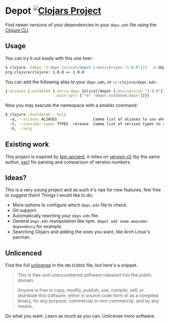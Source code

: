 # Depot [![Clojars Project](https://img.shields.io/clojars/v/olical/depot.svg)](https://clojars.org/olical/depot)

Find newer versions of your dependencies in your `deps.edn` file using the [Clojure CLI][cli].

## Usage

You can try it out easily with this one liner:

```bash
$ clojure -Sdeps '{:deps {olical/depot {:mvn/version "1.0.0"}}}' -m depot.outdated.main
org.clojure/clojure: 1.8.0 => 1.9.0
```

You can add the following alias to your `deps.edn`, or `~/.clojure/deps.edn`:

```clojure
{:aliases {:outdated {:extra-deps {olical/depot {:mvn/version "1.0.0"}}
                      :main-opts ["-m" "depot.outdated.main"]}}}
```

Now you may execute the namespace with a smaller command:

```bash
$ clojure -Aoutdated --help
  -a, --aliases ALIASES                Comma list of aliases to use when reading deps.edn
  -t, --consider-types TYPES  release  Comma list of version types to consider out of qualified,release,snapshot
  -h, --help
```

## Existing work

This project is inspired by [lein-ancient][], it relies on [version-clj][] (by the same author, [xsc][]) for parsing and comparison of version numbers.

## Ideas?

This is a very young project and as such it's ripe for new features, feel free to suggest them! Things I would like to do:

 * More options to configure which `deps.edn` file to check.
 * Git support.
 * Automatically rewriting your `deps.edn` file.
 * General `deps.edn` manipulation like npm. `depot add some-awesome-dependency` for example.
 * Searching Clojars and adding the ones you want, like Arch Linux's pacman.

## Unlicenced

Find the full [unlicense][] in the `UNLICENSE` file, but here's a snippet.

>This is free and unencumbered software released into the public domain.
>
>Anyone is free to copy, modify, publish, use, compile, sell, or distribute this software, either in source code form or as a compiled binary, for any purpose, commercial or non-commercial, and by any means.

Do what you want. Learn as much as you can. Unlicense more software.

[unlicense]: http://unlicense.org/
[lein-ancient]: https://github.com/xsc/lein-ancient
[version-clj]: https://github.com/xsc/version-clj
[xsc]: https://github.com/xsc
[cli]: https://clojure.org/guides/deps_and_cli
